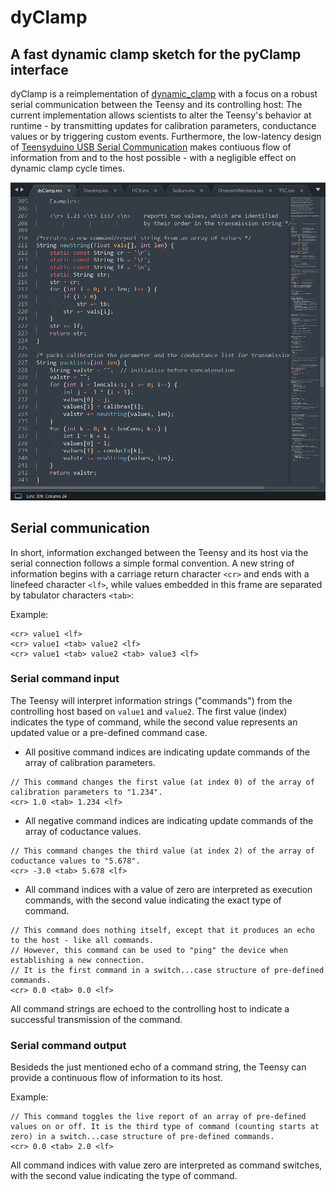 # dyClamp
## A fast dynamic clamp sketch for the pyClamp interface


dyClamp is a reimplementation of [dynamic_clamp](https://github.com/nsdesai/dynamic_clamp) with a focus on a robust serial communication between the Teensy and its controlling host: The current implementation allows scientists to alter the Teensy's behavior at runtime - by transmitting updates for calibration parameters, conductance values or by triggering custom events. Furthermore, the low-latency design of [Teensyduino USB Serial Communication](https://www.pjrc.com/teensy/td_serial.html) makes contiuous flow of information from and to the host possible - with a negligible effect on dynamic clamp cycle times.

![Screenshot](https://github.com/christianrickert/dyClamp/blob/master/dyClamp.png)

## Serial communication

In short, information exchanged between the Teensy and its host via the serial connection follows a simple formal convention. A new string of information begins with a carriage return character `<cr>` and ends with a linefeed character `<lf>`, while values embedded in this frame are separated by tabulator characters `<tab>`:

Example:
```
<cr> value1 <lf>
<cr> value1 <tab> value2 <lf>
<cr> value1 <tab> value2 <tab> value3 <lf>
```

### Serial command input

The Teensy will interpret information strings ("commands") from the controlling host based on `value1` and `value2`. The first value (index) indicates the type of command, while the second value represents an updated value or a pre-defined command case.


- All positive command indices are indicating update commands of the array of calibration parameters.
```
// This command changes the first value (at index 0) of the array of calibration parameters to "1.234".
<cr> 1.0 <tab> 1.234 <lf>
```

- All negative command indices are indicating update commands of the array of coductance values.
```
// This command changes the third value (at index 2) of the array of coductance values to "5.678".
<cr> -3.0 <tab> 5.678 <lf>
```

- All command indices with a value of zero are interpreted as execution commands, with the second value indicating the exact type of command.
```
// This command does nothing itself, except that it produces an echo to the host - like all commands.
// However, this command can be used to "ping" the device when establishing a new connection.
// It is the first command in a switch...case structure of pre-defined commands.
<cr> 0.0 <tab> 0.0 <lf>
```

All command strings are echoed to the controlling host to indicate a successful transmission of the command.

### Serial command output

Besideds the just mentioned echo of a command string, the Teensy can provide a continuous flow of information to its host.

Example:
```
// This command toggles the live report of an array of pre-defined values on or off. It is the third type of command (counting starts at zero) in a switch...case structure of pre-defined commands.
<cr> 0.0 <tab> 2.0 <lf>
```
All command indices with value zero are interpreted as command switches, with the second value indicating the type of command.
